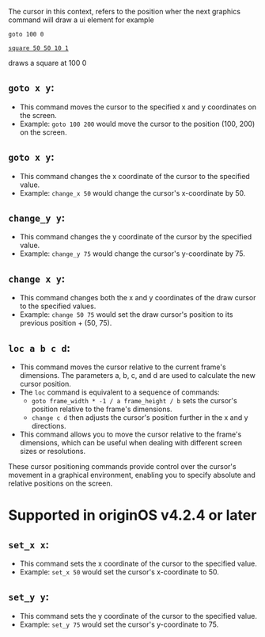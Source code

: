 The cursor in this context, refers to the position wher the next graphics command will draw a ui element
for example

`goto 100 0`

[`square 50 50 10 1`](https://github.com/Mistium/Origin-OS/blob/main/Websites/origin.web/docs/osl/ui.md#main-ui-elements)

draws a square at 100 0

## `goto x y`:

- This command moves the cursor to the specified x and y coordinates on the screen.
- Example: `goto 100 200` would move the cursor to the position (100, 200) on the screen.

## `goto x y`:

- This command changes the x coordinate of the cursor to the specified value.
- Example: `change_x 50` would change the cursor's x-coordinate by 50.

## `change_y y`:

- This command changes the y coordinate of the cursor by the specified value.
- Example: `change_y 75` would change the cursor's y-coordinate by 75.

## `change x y`:

- This command changes both the x and y coordinates of the draw cursor to the specified values.
- Example: `change 50 75` would set the draw cursor's position to its previous position + (50, 75).

## `loc a b c d`:

- This command moves the cursor relative to the current frame's dimensions. The parameters a, b, c, and d are used to calculate the new cursor position.
- The `loc` command is equivalent to a sequence of commands:
  - `goto frame_width * -1 / a frame_height / b` sets the cursor's position relative to the frame's dimensions.
  - `change c d` then adjusts the cursor's position further in the x and y directions.
- This command allows you to move the cursor relative to the frame's dimensions, which can be useful when dealing with different screen sizes or resolutions.

These cursor positioning commands provide control over the cursor's movement in a graphical environment, enabling you to specify absolute and relative positions on the screen.

# Supported in originOS v4.2.4 or later
## `set_x x`:

- This command sets the x coordinate of the cursor to the specified value.
- Example: `set_x 50` would set the cursor's x-coordinate to 50.

## `set_y y`:

- This command sets the y coordinate of the cursor to the specified value.
- Example: `set_y 75` would set the cursor's y-coordinate to 75.
